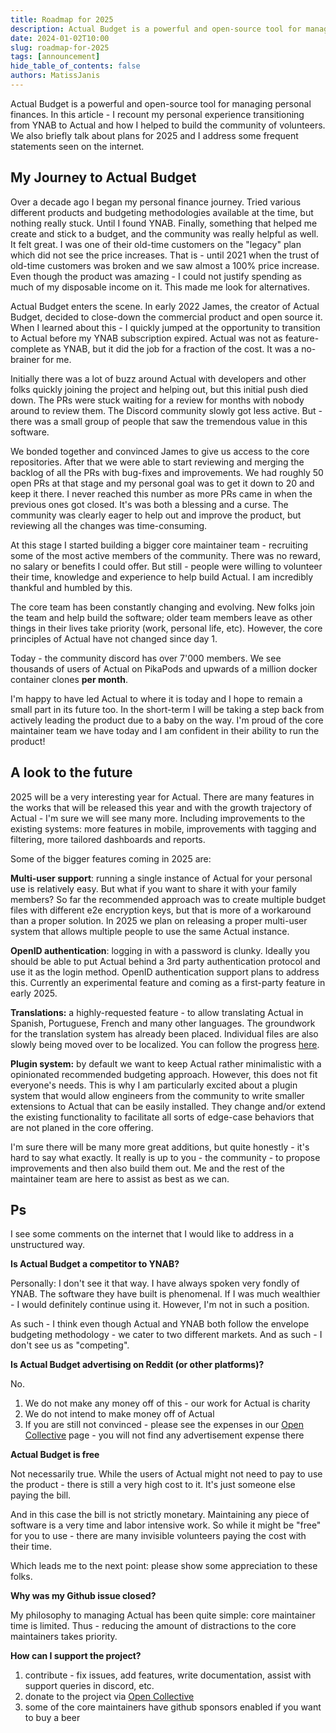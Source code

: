 ```yaml
---
title: Roadmap for 2025
description: Actual Budget is a powerful and open-source tool for managing personal finances. In this article - I recount my personal experience transitioning from YNAB to Actual and how I helped to build the community of volunteers. We also briefly talk about plans for 2025 and I address some frequent statements seen on the internet.
date: 2024-01-02T10:00
slug: roadmap-for-2025
tags: [announcement]
hide_table_of_contents: false
authors: MatissJanis
---
```


Actual Budget is a powerful and open-source tool for managing personal finances. In this article - I recount my personal experience transitioning from YNAB to Actual and how I helped to build the community of volunteers. We also briefly talk about plans for 2025 and I address some frequent statements seen on the internet.

<!--truncate-->

## My Journey to Actual Budget

Over a decade ago I began my personal finance journey. Tried various different products and budgeting methodologies available at the time, but nothing really stuck. Until I found YNAB. Finally, something that helped me create and stick to a budget, and the community was really helpful as well. It felt great. I was one of their old-time customers on the "legacy" plan which did not see the price increases. That is - until 2021 when the trust of old-time customers was broken and we saw almost a 100% price increase. Even though the product was amazing - I could not justify spending as much of my disposable income on it. This made me look for alternatives.

Actual Budget enters the scene. In early 2022 James, the creator of Actual Budget, decided to close-down the commercial product and open source it. When I learned about this - I quickly jumped at the opportunity to transition to Actual before my YNAB subscription expired. Actual was not as feature-complete as YNAB, but it did the job for a fraction of the cost. It was a no-brainer for me.

Initially there was a lot of buzz around Actual with developers and other folks quickly joining the project and helping out, but this initial push died down. The PRs were stuck waiting for a review for months with nobody around to review them. The Discord community slowly got less active. But - there was a small group of people that saw the tremendous value in this software.

We bonded together and convinced James to give us access to the core repositories. After that we were able to start reviewing and merging the backlog of all the PRs with bug-fixes and improvements. We had roughly 50 open PRs at that stage and my personal goal was to get it down to 20 and keep it there. I never reached this number as more PRs came in when the previous ones got closed. It's was both a blessing and a curse. The community was clearly eager to help out and improve the product, but reviewing all the changes was time-consuming.

At this stage I started building a bigger core maintainer team - recruiting some of the most active members of the community. There was no reward, no salary or benefits I could offer. But still - people were willing to volunteer their time, knowledge and experience to help build Actual. I am incredibly thankful and humbled by this.

The core team has been constantly changing and evolving. New folks join the team and help build the software; older team members leave as other things in their lives take priority (work, personal life, etc). However, the core principles of Actual have not changed since day 1.

Today - the community discord has over 7'000 members. We see thousands of users of Actual on PikaPods and upwards of a million docker container clones **per month**.

I'm happy to have led Actual to where it is today and I hope to remain a small part in its future too. In the short-term I will be taking a step back from actively leading the product due to a baby on the way. I'm proud of the core maintainer team we have today and I am confident in their ability to run the product!

## A look to the future

2025 will be a very interesting year for Actual. There are many features in the works that will be released this year and with the growth trajectory of Actual - I'm sure we will see many more. Including improvements to the existing systems: more features in mobile, improvements with tagging and filtering, more tailored dashboards and reports.

Some of the bigger features coming in 2025 are:

**Multi-user support**: running a single instance of Actual for your personal use is relatively easy. But what if you want to share it with your family members? So far the recommended approach was to create multiple budget files with different e2e encryption keys, but that is more of a workaround than a proper solution. In 2025 we plan on releasing a proper multi-user system that allows multiple people to use the same Actual instance.

**OpenID authentication**: logging in with a password is clunky. Ideally you should be able to put Actual behind a 3rd party authentication protocol and use it as the login method. OpenID authentication support plans to address this. Currently an experimental feature and coming as a first-party feature in early 2025.

**Translations:** a highly-requested feature - to allow translating Actual in Spanish, Portuguese, French and many other languages. The groundwork for the translation system has already been placed. Individual files are also slowly being moved over to be localized. You can follow the progress [here](https://github.com/actualbudget/actual/issues/3329).

**Plugin system:** by default we want to keep Actual rather minimalistic with a opinionated recommended budgeting approach. However, this does not fit everyone's needs. This is why I am particularly excited about a plugin system that would allow engineers from the community to write smaller extensions to Actual that can be easily installed. They change and/or extend the existing functionality to facilitate all sorts of edge-case behaviors that are not planed in the core offering.

I'm sure there will be many more great additions, but quite honestly - it's hard to say what exactly. It really is up to you - the community - to propose improvements and then also build them out. Me and the rest of the maintainer team are here to assist as best as we can.

## Ps

I see some comments on the internet that I would like to address in a unstructured way.

**Is Actual Budget a competitor to YNAB?**

Personally: I don't see it that way. I have always spoken very fondly of YNAB. The software they have built is phenomenal. If I was much wealthier - I would definitely continue using it. However, I'm not in such a position.

As such - I think even though Actual and YNAB both follow the envelope budgeting methodology - we cater to two different markets. And as such - I don't see us as "competing".

**Is Actual Budget advertising on Reddit (or other platforms)?**

No.

1. We do not make any money off of this - our work for Actual is charity
2. We do not intend to make money off of Actual
3. If you are still not convinced - please see the expenses in our [Open Collective] page - you will not find any advertisement expense there

**Actual Budget is free**

Not necessarily true. While the users of Actual might not need to pay to use the product - there is still a very high cost to it. It's just someone else paying the bill.

And in this case the bill is not strictly monetary. Maintaining any piece of software is a very time and labor intensive work. So while it might be "free" for you to use - there are many invisible volunteers paying the cost with their time.

Which leads me to the next point: please show some appreciation to these folks.

**Why was my Github issue closed?**

My philosophy to managing Actual has been quite simple: core maintainer time is limited. Thus - reducing the amount of distractions to the core maintainers takes priority.

**How can I support the project?**

1. contribute - fix issues, add features, write documentation, assist with support queries in discord, etc.
2. donate to the project via [Open Collective]
3. some of the core maintainers have github sponsors enabled if you want to buy a beer

[Open Collective]: https://opencollective.com/actual
